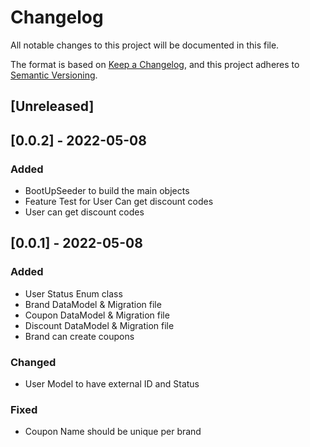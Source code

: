 # Changelog
All notable changes to this project will be documented in this file.

The format is based on [Keep a Changelog](https://keepachangelog.com/en/1.0.0/),
and this project adheres to [Semantic Versioning](https://semver.org/spec/v2.0.0.html).


## [Unreleased]
## [0.0.2] - 2022-05-08
### Added
- BootUpSeeder to build the main objects
- Feature Test for User Can get discount codes
- User can get discount codes

## [0.0.1] - 2022-05-08
### Added
- User Status Enum class
- Brand DataModel & Migration file
- Coupon DataModel & Migration file
- Discount DataModel & Migration file
- Brand can create coupons

### Changed
- User Model to have external ID and Status

### Fixed
- Coupon Name should be unique per brand
